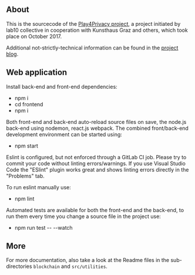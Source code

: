 ## About

This is the sourcecode of the [Play4Privacy project](https://play.lab10.coop/), a project initiated by lab10 collective in cooperation with Kunsthaus Graz and others,  which took place on October 2017.    

Additional not-strictly-technical information can be found in the [project blog](https://medium.com/play4privacy).

## Web application

Install back-end and front-end dependencies:

- npm i
- cd frontend
- npm i

Both front-end and back-end auto-reload source files on save,
the node.js back-end using nodemon, react.js webpack.
The combined front/back-end development environment can be started using:

- npm start

Eslint is configured, but not enforced through a GitLab CI job. Please try
to commit your code without linting errors/warnings. If you use Visual Studio
Code the "ESlint" plugin works great and shows linting errors directly in the 
"Problems" tab.

To run eslint manually use:

- npm lint

Automated tests are available for both the front-end and the back-end,
to run them every time you change a source file in the project use:

- npm run test -- --watch

## More

For more documentation, also take a look at the Readme files in the sub-directories `blockchain` and `src/utilities`.
